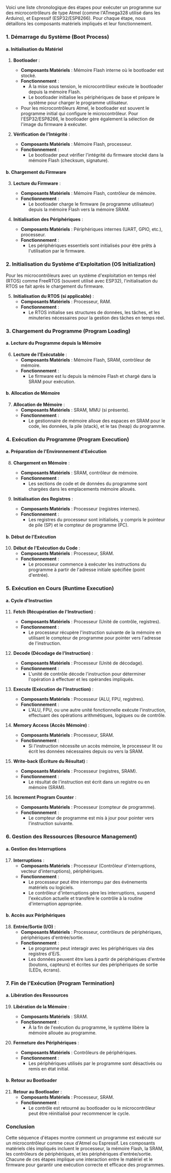 Voici une liste chronologique des étapes pour exécuter un programme sur des microcontrôleurs de type Atmel (comme l'ATmega328 utilisé dans les Arduino), et Espressif (ESP32/ESP8266). Pour chaque étape, nous détaillons les composants matériels impliqués et leur fonctionnement.

### 1. **Démarrage du Système (Boot Process)**

#### a. **Initialisation du Matériel**

1. **Bootloader** :
   - **Composants Matériels** : Mémoire Flash interne où le bootloader est stocké.
   - **Fonctionnement** :
     - À la mise sous tension, le microcontrôleur exécute le bootloader depuis la mémoire Flash.
     - Le bootloader initialise les périphériques de base et prépare le système pour charger le programme utilisateur.
   - Pour les microcontrôleurs Atmel, le bootloader est souvent le programme initial qui configure le microcontrôleur. Pour l'ESP32/ESP8266, le bootloader gère également la sélection de l'image du firmware à exécuter.

2. **Vérification de l'Intégrité** :
   - **Composants Matériels** : Mémoire Flash, processeur.
   - **Fonctionnement** :
     - Le bootloader peut vérifier l'intégrité du firmware stocké dans la mémoire Flash (checksum, signature).

#### b. **Chargement du Firmware**

3. **Lecture du Firmware** :
   - **Composants Matériels** : Mémoire Flash, contrôleur de mémoire.
   - **Fonctionnement** :
     - Le bootloader charge le firmware (le programme utilisateur) depuis la mémoire Flash vers la mémoire SRAM.

4. **Initialisation des Périphériques** :
   - **Composants Matériels** : Périphériques internes (UART, GPIO, etc.), processeur.
   - **Fonctionnement** :
     - Les périphériques essentiels sont initialisés pour être prêts à l'utilisation par le firmware.

### 2. **Initialisation du Système d'Exploitation (OS Initialization)**

Pour les microcontrôleurs avec un système d'exploitation en temps réel (RTOS) comme FreeRTOS (souvent utilisé avec ESP32), l'initialisation du RTOS se fait après le chargement du firmware.

5. **Initialisation du RTOS (si applicable)** :
   - **Composants Matériels** : Processeur, RAM.
   - **Fonctionnement** :
     - Le RTOS initialise ses structures de données, les tâches, et les minuteries nécessaires pour la gestion des tâches en temps réel.

### 3. **Chargement du Programme (Program Loading)**

#### a. **Lecture du Programme depuis la Mémoire**

6. **Lecture de l'Exécutable** :
   - **Composants Matériels** : Mémoire Flash, SRAM, contrôleur de mémoire.
   - **Fonctionnement** :
     - Le firmware est lu depuis la mémoire Flash et chargé dans la SRAM pour exécution.

#### b. **Allocation de Mémoire**

7. **Allocation de Mémoire** :
   - **Composants Matériels** : SRAM, MMU (si présente).
   - **Fonctionnement** :
     - Le gestionnaire de mémoire alloue des espaces en SRAM pour le code, les données, la pile (stack), et le tas (heap) du programme.

### 4. **Exécution du Programme (Program Execution)**

#### a. **Préparation de l'Environnement d'Exécution**

8. **Chargement en Mémoire** :
   - **Composants Matériels** : SRAM, contrôleur de mémoire.
   - **Fonctionnement** :
     - Les sections de code et de données du programme sont chargées dans les emplacements mémoire alloués.

9. **Initialisation des Registres** :
   - **Composants Matériels** : Processeur (registres internes).
   - **Fonctionnement** :
     - Les registres du processeur sont initialisés, y compris le pointeur de pile (SP) et le compteur de programme (PC).

#### b. **Début de l'Exécution**

10. **Début de l'Exécution du Code** :
    - **Composants Matériels** : Processeur, SRAM.
    - **Fonctionnement** :
      - Le processeur commence à exécuter les instructions du programme à partir de l'adresse initiale spécifiée (point d'entrée).

### 5. **Exécution en Cours (Runtime Execution)**

#### a. **Cycle d'Instruction**

11. **Fetch (Récupération de l'Instruction)** :
    - **Composants Matériels** : Processeur (Unité de contrôle, registres).
    - **Fonctionnement** :
      - Le processeur récupère l'instruction suivante de la mémoire en utilisant le compteur de programme pour pointer vers l'adresse de l'instruction.

12. **Decode (Décodage de l'Instruction)** :
    - **Composants Matériels** : Processeur (Unité de décodage).
    - **Fonctionnement** :
      - L'unité de contrôle décode l'instruction pour déterminer l'opération à effectuer et les opérandes impliqués.

13. **Execute (Exécution de l'Instruction)** :
    - **Composants Matériels** : Processeur (ALU, FPU, registres).
    - **Fonctionnement** :
      - L'ALU, FPU, ou une autre unité fonctionnelle exécute l'instruction, effectuant des opérations arithmétiques, logiques ou de contrôle.

14. **Memory Access (Accès Mémoire)** :
    - **Composants Matériels** : Processeur, SRAM.
    - **Fonctionnement** :
      - Si l'instruction nécessite un accès mémoire, le processeur lit ou écrit les données nécessaires depuis ou vers la SRAM.

15. **Write-back (Écriture du Résultat)** :
    - **Composants Matériels** : Processeur (registres, SRAM).
    - **Fonctionnement** :
      - Le résultat de l'instruction est écrit dans un registre ou en mémoire (SRAM).

16. **Increment Program Counter** :
    - **Composants Matériels** : Processeur (compteur de programme).
    - **Fonctionnement** :
      - Le compteur de programme est mis à jour pour pointer vers l'instruction suivante.

### 6. **Gestion des Ressources (Resource Management)**

#### a. **Gestion des Interruptions**

17. **Interruptions** :
    - **Composants Matériels** : Processeur (Contrôleur d'interruptions, vecteur d'interruptions), périphériques.
    - **Fonctionnement** :
      - Le processeur peut être interrompu par des événements matériels ou logiciels.
      - Le contrôleur d'interruptions gère les interruptions, suspend l'exécution actuelle et transfère le contrôle à la routine d'interruption appropriée.

#### b. **Accès aux Périphériques**

18. **Entrée/Sortie (I/O)** :
    - **Composants Matériels** : Processeur, contrôleurs de périphériques, périphériques d'entrée/sortie.
    - **Fonctionnement** :
      - Le programme peut interagir avec les périphériques via des registres d'E/S.
      - Les données peuvent être lues à partir de périphériques d'entrée (boutons, capteurs) et écrites sur des périphériques de sortie (LEDs, écrans).

### 7. **Fin de l'Exécution (Program Termination)**

#### a. **Libération des Ressources**

19. **Libération de la Mémoire** :
    - **Composants Matériels** : SRAM.
    - **Fonctionnement** :
      - À la fin de l'exécution du programme, le système libère la mémoire allouée au programme.

20. **Fermeture des Périphériques** :
    - **Composants Matériels** : Contrôleurs de périphériques.
    - **Fonctionnement** :
      - Les périphériques utilisés par le programme sont désactivés ou remis en état initial.

#### b. **Retour au Bootloader**

21. **Retour au Bootloader** :
    - **Composants Matériels** : Processeur, SRAM.
    - **Fonctionnement** :
      - Le contrôle est retourné au bootloader ou le microcontrôleur peut être réinitialisé pour recommencer le cycle.

### Conclusion

Cette séquence d'étapes montre comment un programme est exécuté sur un microcontrôleur comme ceux d'Atmel ou Espressif. Les composants matériels clés impliqués incluent le processeur, la mémoire Flash, la SRAM, les contrôleurs de périphériques, et les périphériques d'entrée/sortie. Chacune de ces étapes implique une interaction entre le matériel et le firmware pour garantir une exécution correcte et efficace des programmes.